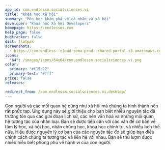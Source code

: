 ```yaml
---
app_id: com.endlessm.socialsciences.vi
title: "Khoa học Xã hội"
summary: "Môn học khám phá về cá nhân và xã hội"
developer: "Khoa học Xã hội Developers"
homepage: https://endlessos.com
help_page: false
bugtracker: false
dist: flatpak
screenshots:
  - https://com-endless--cloud-soma-prod--shared-portal.s3.amazonaws.com/apps.303.screenshots.dc0fe577-8a52-4455-bf58-afb2a2b8700c_201810232130325454.png
icons:
  "64": /images/icons/64x64/com.endlessm.socialsciences.vi.png
color:
  primary: "#f15a22"
  primary-text: "#fff"
price: false
releases:

redirect_from: /com.endlessm.socialsciences.vi.desktop/
---
```


<p>Con người và các mối quan hệ cũng như xã hội mà chúng ta hình thành nên rất phức tạp. Ứng dụng này sẽ giới thiệu cho bạn biết nhiều nguyên tắc đã trường tồn qua các giai đoạn lịch sử, các nền văn hoá và những mối quan hệ tương tác của nhân loại. Bạn sẽ được tiếp cận với các vấn đề cơ bản về tâm lý học, xã hội học, nhân chủng học, khoa học chính trị, và nhiều hơn thế nữa. Hiểu được nguyên lý cơ bản của các nguyên tắc đó sẽ giúp bạn điều chỉnh cách chúng ta tương tác và liên hệ với nhau. Bạn sẽ thu lượm được nhiều hiểu biết phong phú về hành vi của con người.</p>